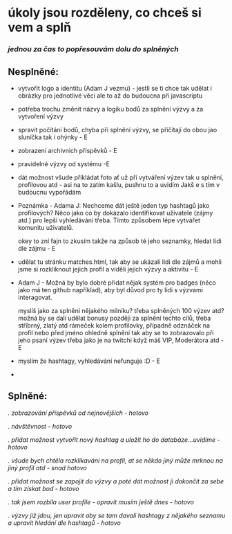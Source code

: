 # úkoly jsou rozděleny, co chceš si vem a splň #
### _jednou za čas to popřesouvám dolu do splněných_ ###


## Nesplněné: ##

- vytvořit logo a identitu (Adam J vezmu) - jestli se ti chce tak udělat i obrázky pro jednotlivé věci ale to až do budoucna při javascriptu

- potřeba trochu změnit názvy a logiku bodů za splnění výzvy a za vytvoření výzvy

- spravit počítání bodů, chyba při splnění výzvy, se přičítají do obou jao sluníčka tak i ohýnky - E
  
- zobrazení archivnich příspěvků - E

- pravidelné výzvy od systému -E

- dát možnost všude přikládat foto ať už při vytváření výzev tak u splnění, profilovou atd - asi na to zatím kašlu, pushnu to a uvidím Jakš e s tím v budoucnu vypořádám

- Poznámka - Adama J: Nechceme dát ještě jeden typ hashtagů jako profilových? Něco jako co by dokázalo identifikovat uživatele (zájmy atd.) pro lepší vyhledávání třeba. Tímto způsobem lépe vytvářet komunitu uživatelů.

    okey to zní fajn to zkusím takže na způsob té jeho seznamky, hledat lidi dle zájmu - E

- udělat tu stránku matches.html, tak aby se ukázali lidi dle zájmů a mohli jsme si rozkliknout jejich profil a viděli jejich výzvy a aktivitu - E

- Adam J - Možná by bylo dobré přidat nějak systém pro badges (něco jako má ten github například), aby byl důvod pro ty lidi s výzvami interagovat. 

    myslíš jako za splnění nějakého milníku? třeba splněných 100 výzev atd? možná by se dali udělat bonusy později za splnění techto cílů, třeba stříbrný, zlatý atd rámeček kolem profilovky, případně odznáček na      profil nebo před jméno ohledně splnění tak aby se to zobrazovalo při jeho psaní výzev třeba jako je na twitchi když máš VIP, Moderátora atd - E

- myslím že hashtagy, vyhledávání nefunguje :D - E
- 
## Splněné: ##

_. zobrazování příspěvků od nejnovějších - hotovo_

_. návštěvnost - hotovo_

_. přidat možnost vytvořit nový hashtag a uložit ho do databáze...uvidíme - hotovo_

_. všude bych chtěla rozklikavání na profil, at se někdo jiný může mrknou na jiný profil atd - snad hotovo_

_. přidat možnost se zapojit do výzvy a poté dát možnost ji dokončit za sebe a tím získat bod - hotovo_

_. tak jsem rozbila user profile - opravit musím ještě dnes - hotovo_

_. výzvy již jdou, jen upravit aby se tam davali hashtagy z nějakého seznamu a upravit hledání dle hashtagů - hotovo_

